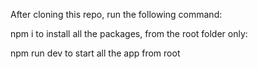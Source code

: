 After cloning this repo, run the following command:

npm i to install all the packages, from the root folder only:

npm run dev to start all the app from root 


